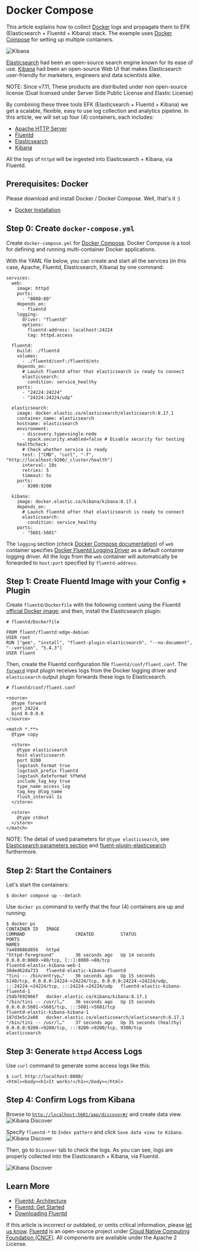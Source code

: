 # Docker Compose

This article explains how to collect [Docker](https://www.docker.com/) logs and propagate them to EFK \(Elasticsearch + Fluentd + Kibana\) stack. The example uses [Docker Compose](https://docs.docker.com/compose/) for setting up multiple containers.

![Kibana](../.gitbook/assets/7.10_kibana-homepage.png)

[Elasticsearch](https://www.elastic.co/products/elasticsearch) had been an open-source search engine known for its ease of use. [Kibana](https://www.elastic.co/products/kibana) had been an open-source Web UI that makes Elasticsearch user-friendly for marketers, engineers and data scientists alike.

NOTE: Since v7.11, These products are distributed under non open-source license (Dual licensed under Server Side Public License and Elastic License)


By combining these three tools EFK \(Elasticsearch + Fluentd + Kibana\) we get a scalable, flexible, easy to use log collection and analytics pipeline. In this article, we will set up four \(4\) containers, each includes:

* [Apache HTTP Server](https://hub.docker.com/_/httpd/)
* [Fluentd](https://hub.docker.com/r/fluent/fluentd/)
* [Elasticsearch](https://hub.docker.com/_/elasticsearch/)
* [Kibana](https://hub.docker.com/_/kibana/)

All the logs of `httpd` will be ingested into Elasticsearch + Kibana, via Fluentd.

## Prerequisites: Docker

Please download and install Docker / Docker Compose. Well, that's it :\)

* [Docker Installation](https://docs.docker.com/engine/installation/)

## Step 0: Create `docker-compose.yml`

Create `docker-compose.yml` for [Docker Compose](https://docs.docker.com/compose/overview/). Docker Compose is a tool for defining and running multi-container Docker applications.

With the YAML file below, you can create and start all the services \(in this case, Apache, Fluentd, Elasticsearch, Kibana\) by one command:

```text
services:
  web:
    image: httpd
    ports:
      - "8080:80"
    depends_on:
      - fluentd
    logging:
      driver: "fluentd"
      options:
        fluentd-address: localhost:24224
        tag: httpd.access

  fluentd:
    build: ./fluentd
    volumes:
      - ./fluentd/conf:/fluentd/etc
    depends_on:
      # Launch fluentd after that elasticsearch is ready to connect
      elasticsearch:
        condition: service_healthy
    ports:
      - "24224:24224"
      - "24224:24224/udp"

  elasticsearch:
    image: docker.elastic.co/elasticsearch/elasticsearch:8.17.1
    container_name: elasticsearch
    hostname: elasticsearch
    environment:
      - discovery.type=single-node
      - xpack.security.enabled=false # Disable security for testing
    healthcheck:
      # Check whether service is ready
      test: ["CMD", "curl", "-f", "http://localhost:9200/_cluster/health"]
      interval: 10s
      retries: 5
      timeout: 5s
    ports:
      - 9200:9200

  kibana:
    image: docker.elastic.co/kibana/kibana:8.17.1
    depends_on:
      # Launch fluentd after that elasticsearch is ready to connect
      elasticsearch:
        condition: service_healthy
    ports:
      - "5601:5601"
```

The `logging` section \(check [Docker Compose documentation](https://docs.docker.com/compose/compose-file/compose-file-v3/#logging)\) of `web` container specifies [Docker Fluentd Logging Driver](https://docs.docker.com/engine/admin/logging/fluentd/) as a default container logging driver. All the logs from the `web` container will automatically be forwarded to `host:port` specified by `fluentd-address`.

## Step 1: Create Fluentd Image with your Config + Plugin

Create `fluentd/Dockerfile` with the following content using the Fluentd [official Docker image](https://hub.docker.com/r/fluent/fluentd/); and then, install the Elasticsearch plugin:

```text
# fluentd/Dockerfile

FROM fluent/fluentd:edge-debian
USER root
RUN ["gem", "install", "fluent-plugin-elasticsearch", "--no-document", "--version", "5.4.3"]
USER fluent
```

Then, create the Fluentd configuration file `fluentd/conf/fluent.conf`. The [`forward`](../input/forward.md) input plugin receives logs from the Docker logging driver and `elasticsearch` output plugin forwards these logs to Elasticsearch.

```text
# fluentd/conf/fluent.conf

<source>
  @type forward
  port 24224
  bind 0.0.0.0
</source>

<match *.**>
  @type copy

  <store>
    @type elasticsearch
    host elasticsearch
    port 9200
    logstash_format true
    logstash_prefix fluentd
    logstash_dateformat %Y%m%d
    include_tag_key true
    type_name access_log
    tag_key @log_name
    flush_interval 1s
  </store>

  <store>
    @type stdout
  </store>
</match>
```

NOTE: The detail of used parameters for `@type elasticsearch`, see [Elasticsearch parameters section](../output/elasticsearch.md#parameters) and [fluent-plugin-elasticsearch](https://github.com/uken/fluent-plugin-elasticsearch) furthermore.

## Step 2: Start the Containers

Let's start the containers:

```text
$ docker compose up --detach
```

Use `docker ps` command to verify that the four \(4\) containers are up and running:

```text
$ docker ps
CONTAINER ID   IMAGE                                                  COMMAND                   CREATED          STATUS                    PORTS                                                                                                    NAMES
7a489886d856   httpd                                                  "httpd-foreground"        36 seconds ago   Up 14 seconds             0.0.0.0:8080->80/tcp, [::]:8080->80/tcp                                                                  fluentd-elastic-kibana-web-1
36ded62da733   fluentd-elastic-kibana-fluentd                         "tini -- /bin/entryp…"    36 seconds ago   Up 15 seconds             5140/tcp, 0.0.0.0:24224->24224/tcp, 0.0.0.0:24224->24224/udp, :::24224->24224/tcp, :::24224->24224/udp   fluentd-elastic-kibana-fluentd-1
254b7692966f   docker.elastic.co/kibana/kibana:8.17.1                 "/bin/tini -- /usr/l…"    36 seconds ago   Up 15 seconds             0.0.0.0:5601->5601/tcp, :::5601->5601/tcp                                                                fluentd-elastic-kibana-kibana-1
187d3e5c2e08   docker.elastic.co/elasticsearch/elasticsearch:8.17.1   "/bin/tini -- /usr/l…"    37 seconds ago   Up 35 seconds (healthy)   0.0.0.0:9200->9200/tcp, :::9200->9200/tcp, 9300/tcp                                                      elasticsearch
```

## Step 3: Generate `httpd` Access Logs

Use `curl` command to generate some access logs like this:

```text
$ curl http://localhost:8080/
<html><body><h1>It works!</h1></body></html>
```

## Step 4: Confirm Logs from Kibana

Browse to [`http://localhost:5601/app/discover#/`](http://localhost:5601/app/discover#/) and create data view.
![Kibana Discover](../.gitbook/assets/8.17_efk-kibana-discover-start-page.png)

Specify `fluentd-*` to `Index pattern` and click `Save data view to Kibana`.
![Kibana Discover](../.gitbook/assets/8.17_efk-kibana-create-data-view.png)

Then, go to `Discover` tab to check the logs. As you can see, logs are properly collected into the Elasticsearch + Kibana, via Fluentd.

![Kibana Discover](../.gitbook/assets/8.17_efk-kibana-discover.png)

## Learn More

* [Fluentd: Architecture](https://www.fluentd.org/architecture)
* [Fluentd: Get Started](../quickstart/)
* [Downloading Fluentd](http://www.fluentd.org/download)

If this article is incorrect or outdated, or omits critical information, please [let us know](https://github.com/fluent/fluentd-docs-gitbook/issues?state=open). [Fluentd](http://www.fluentd.org/) is an open-source project under [Cloud Native Computing Foundation \(CNCF\)](https://cncf.io/). All components are available under the Apache 2 License.

